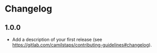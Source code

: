 # Changelog

## 1.0.0

- Add a description of your first release (see https://gitlab.com/camilstaps/contributing-guidelines#changelog).
